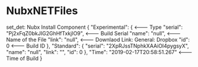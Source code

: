 # NubxNETFiles
set_det: Nubx Install Component
  {
  "Experimental": {                        <--- Type
    "serial": "Pj2xFqZ0bkJIG2GhHfTxkjIO9", <--- Build Serial
    "name": "null",                        <--- Name of the File
    "link": "null",                        <--- Downlaod Link: General: Dropbox
    "id": 0                                <--- Build ID
  },
  "Standard": {
    "serial": "2XpRJssTNphkXAAiOI4pygsyX",
    "name": "null",
    "link": "",
    "id": 0
  },
  "Time": "2019-02-17T20:58:51.267"         <--- Time of Build
}

